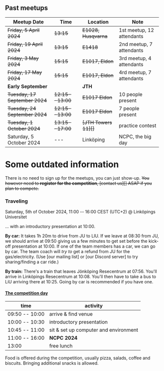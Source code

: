 ## Past meetups

| Meetup Date                | Time         | Location      | Note               |
| -------------------------- | ------------ | ------------- | ------------------ |
| ~~Friday, 5 April 2024~~  | ~~13:15~~ | ~~E1028, Husqvarna~~ | 1st meetup, 12 attendants |
| ~~Friday, 19 April 2024~~ | ~~13:15~~ | ~~E1418~~            | 2nd meetup, 7 attendants  |
| ~~Friday, 3 May 2024~~    | ~~15:15~~ | ~~E1017, Eldon~~     | 3rd meetup, 4 attendants  |
| ~~Friday, 17 May 2024~~   | ~~15:15~~ | ~~E1017, Eldon~~     | 4rd meetup, 7 attendants  |
| __Early September__ |        | __JTH__ | |
| ~~Tuesday, 17 September 2024~~ | ~~12:15--13:00~~ | ~~E1017 Eldon~~ | 10 people present |
| ~~Tuesday, 24 September 2024~~ | ~~12:15--13:00~~ | ~~E1017 Eldon~~ | 7 people present |
| ~~Tuesday, 1 October 2024~~    | ~~13:15--17:00~~ | ~~[JTH Towers 11][]~~ | practice contest   |
| Saturday, 5 October 2024   | ---          | Linköping     | NCPC, the big day  |


# Some __outdated__ information

There is no need to sign up for the meetups, you can just show-up.
~~You however need to __register for the competition__,
[contact us][] ASAP if you plan to compete.~~


### Traveling

Saturday, 5th of October 2024, 11:00 -- 16:00 CEST (UTC+2) @ Linköpings Universitet

... with an introductory presentation at 10:00.

__By car:__
It takes 1h 20m to drive from JU to LIU.
If we leave at 08:30 from JU,
we should arrive at 09:50
giving us a few minutes to get set
before the kick-off presentation at 10:00.
If one of the team members has a car,
we can go by car.
The team coach will _try to_ get a refund
from JU
for the gas/electricity.
(Use [our mailing list] or [our Discord server]
to try sharing/finding a car ride.)

__By train:__
There's a train that leaves Jönköping Resecentrum at 07:56.
You'll arrive in Linköpings Resecentrum at 10:08.
You'll then have to take a bus to LiU arriving there at 10:25.
Going by car is recommended if you have one.


#### [The competition day]

[The competition day]: https://lithekod.se/competitions/ncpc/2024/

| time           | activity                              |
| -------------- | ------------------------------------- |
| 09:50 -- 10:00 | arrive & find venue                   |
| 10:00 -- 10:30 | introductory presentation             |
| 10:45 -- 11:00 | sit & set up computer and environment |
| 11:00 -- 16:00 | __NCPC 2024__                         |
| 13:00          | free lunch                            |

Food is offered during the competition,
usually pizza, salads, coffee and biscuits.
Bringing additional snacks is allowed.
